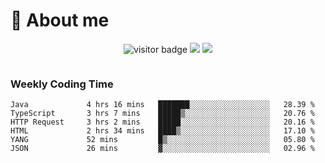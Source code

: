 <!-- ![](https://youpai.roccoshi.top/img/20200804214216.png) -->

# 🧐 About me
 
<p align="center">
<img src="https://visitor-badge.laobi.icu/badge?page_id=Lincest.Lincest&title=hits" alt="visitor badge"/>
<a href="mailto:imroccoshi@gmail.com"><img src="https://img.shields.io/badge/gmail-imroccoshi%40gmail.com-red"></a>
<a href="https://blog.roccoshi.top"><img src="https://img.shields.io/badge/blog-roccoshi-green"></a>
</p>

<div align="center">
  <img src="https://github-readme-stats.vercel.app/api?username=Lincest&show_icons=true&count_private=true&show_owner=true" alt="">
   <!-- <img src="https://github-readme-stats.vercel.app/api/wakatime?username=Moreality&v=2" alt=""/> -->
</div>

### Weekly Coding Time

<!--START_SECTION:waka-->

```text
Java             4 hrs 16 mins   ███████░░░░░░░░░░░░░░░░░░   28.39 %
TypeScript       3 hrs 7 mins    █████▒░░░░░░░░░░░░░░░░░░░   20.76 %
HTTP Request     3 hrs 2 mins    █████░░░░░░░░░░░░░░░░░░░░   20.16 %
HTML             2 hrs 34 mins   ████▒░░░░░░░░░░░░░░░░░░░░   17.10 %
YANG             52 mins         █▒░░░░░░░░░░░░░░░░░░░░░░░   05.80 %
JSON             26 mins         ▓░░░░░░░░░░░░░░░░░░░░░░░░   02.96 %
```

<!--END_SECTION:waka-->


